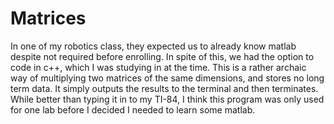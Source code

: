 # Matrices

In one of my robotics class, they expected us to already know matlab despite not required before enrolling. In spite of this, we had the option to code in c++, which I was studying in at the time. This is a rather archaic way of multiplying two matrices of the same dimensions, and stores no long term data. It simply outputs the results to the terminal and then terminates. While better than typing it in to my TI-84, I think this program was only used for one lab before I decided I needed to learn some matlab. 
